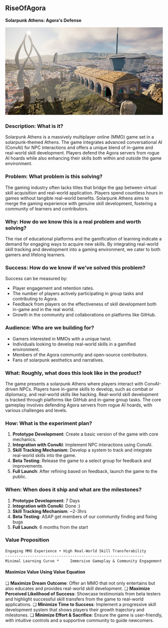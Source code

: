 ## RiseOfAgora
**Solarpunk Athens: Agora's Defense**

![alt text](n2KWIr.png)

### Description: What is it?
Solarpunk Athens is a massively multiplayer online (MMO) game set in a solarpunk-themed Athens. The game integrates advanced conversational AI (ConvAI) for NPC interactions and offers a unique blend of in-game and real-world skill development. Players defend the Agora servers from rogue AI hoards while also enhancing their skills both within and outside the game environment.

### Problem: What problem is this solving?
The gaming industry often lacks titles that bridge the gap between virtual skill acquisition and real-world application. Players spend countless hours in games without tangible real-world benefits. Solarpunk Athens aims to merge the gaming experience with genuine skill development, fostering a community of learners and contributors.

### Why: How do we know this is a real problem and worth solving?
The rise of educational platforms and the gamification of learning indicate a demand for engaging ways to acquire new skills. By integrating real-world skill tracking and development into a gaming environment, we cater to both gamers and lifelong learners.

### Success: How do we know if we’ve solved this problem?
Success can be measured by:
- Player engagement and retention rates.
- The number of players actively participating in group tasks and contributing to Agora.
- Feedback from players on the effectiveness of skill development both in-game and in the real world.
- Growth in the community and collaborations on platforms like GitHub.

### Audience: Who are we building for?
- Gamers interested in MMOs with a unique twist.
- Individuals looking to develop real-world skills in a gamified environment.
- Members of the Agora community and open-source contributors.
- Fans of solarpunk aesthetics and narratives.

### What: Roughly, what does this look like in the product?
The game presents a solarpunk Athens where players interact with ConvAI-driven NPCs. Players have in-game skills to develop, such as combat or diplomacy, and real-world skills like hacking. Real-world skill development is tracked through platforms like GitHub and in-game group tasks. The core gameplay involves defending Agora servers from rogue AI hoards, with various challenges and levels.

### How: What is the experiment plan?
1. **Prototype Development**: Create a basic version of the game with core mechanics.
2. **Integration with ConvAI**: Implement NPC interactions using ConvAI.
3. **Skill Tracking Mechanism**: Develop a system to track and integrate real-world skills into the game.
4. **Beta Testing**: Release the game to a select group for feedback and improvements.
5. **Full Launch**: After refining based on feedback, launch the game to the public.

### When: When does it ship and what are the milestones?
1. **Prototype Development**: 7 Days
2. **Integration with ConvAI**: Done :)
3. **Skill Tracking Mechanism**: ~2-3hrs
4. **Beta Testing**: ASAP get members of our community finding and fixing bugs
5. **Full Launch**: 6 months from the start

### Value Proposition
```
Engaging MMO Experience • High Real-World Skill Transferability
--------------------------------------------------------------
Minimal Learning Curve *     Immersive Gameplay & Community Engagement
```

#### Maximize Value Using Value Equation
❏ **Maximize Dream Outcome**: Offer an MMO that not only entertains but also educates and provides real-world skill development.
❏ **Maximize Perceived Likelihood of Success**: Showcase testimonials from beta testers and highlight successful skill transfers from the game to real-world applications.
❏ **Minimize Time to Success**: Implement a progressive skill development system that shows players their growth trajectory and milestones.
❏ **Minimize Effort & Sacrifice**: Ensure the game is user-friendly, with intuitive controls and a supportive community to guide newcomers.
